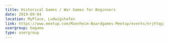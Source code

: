 ```yaml
---
title: Historical Games / War Games for Beginners
date: 2019-09-04
location: MyPlace, Ludwigshafen
link: https://www.meetup.com/Mannheim-Boardgames-Meetup/events/nrjhtqyzmbgb/
usergroup: bogama
type: usergroup
---
```

